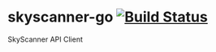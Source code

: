 # skyscanner-go [![Build Status](https://travis-ci.org/aquilax/skyscanner-go.svg?branch=master)](https://travis-ci.org/aquilax/skyscanner-go)

SkyScanner API Client
